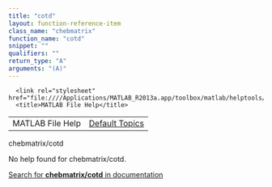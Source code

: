 ```yaml
---
title: "cotd"
layout: function-reference-item
class_name: "chebmatrix"
function_name: "cotd"
snippet: ""
qualifiers: ""
return_type: "A"
arguments: "(A)"
---
```


<html>
   <head>
      <meta http-equiv="Content-Type" content="text/html; charset=utf-8">
   
      <link rel="stylesheet" href="file:////Applications/MATLAB_R2013a.app/toolbox/matlab/helptools/private/helpwin.css">
      <title>MATLAB File Help</title>
   </head>
   <body>
      <!--Single-page help-->
      <table border="0" cellspacing="0" width="100%">
         <tr class="subheader">
            <td class="headertitle">MATLAB File Help</td>
            <td class="subheader-right"><a href="matlab:helpwin">Default Topics</a></td>
         </tr>
      </table>
      <div class="title">chebmatrix/cotd</div>
      <!--No help found-->
      <p>No help found for <span class="helptopic">chebmatrix/cotd</span>.
      </p>
      <p><a href="matlab:docsearch('chebmatrix/cotd')">
            Search for <b>chebmatrix/cotd</b> in documentation
            </a></p>
   </body>
</html>
